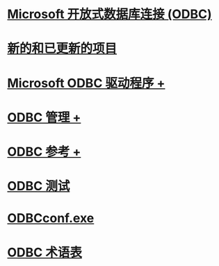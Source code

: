 # [Microsoft 开放式数据库连接 (ODBC)](microsoft-open-database-connectivity-odbc.md)
# [新的和已更新的项目](new-updated-odbc.md)

# [Microsoft ODBC 驱动程序 +](../odbc/microsoft/microsoft-supplied-odbc-drivers.md)
# [ODBC 管理 +](../odbc/admin/odbc-data-source-administrator.md)
# [ODBC 参考 +](../odbc/reference/introduction-to-odbc.md)

# [ODBC 测试](odbc-test.md)
# [ODBCconf.exe](odbcconf-exe.md)
# [ODBC 术语表](odbc-glossary.md)

